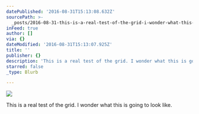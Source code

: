 ```yaml
---
datePublished: '2016-08-31T15:13:08.632Z'
sourcePath: >-
  _posts/2016-08-31-this-is-a-real-test-of-the-grid-i-wonder-what-this-is-going.md
inFeed: true
author: []
via: {}
dateModified: '2016-08-31T15:13:07.925Z'
title: ''
publisher: {}
description: 'This is a real test of the grid. I wonder what this is going to look like. '
starred: false
_type: Blurb

---
```

![](https://the-grid-user-content.s3-us-west-2.amazonaws.com/ffc0046b-912c-4613-914d-3e9cc467b04d.jpg)

This is a real test of the grid. I wonder what this is going to look like.